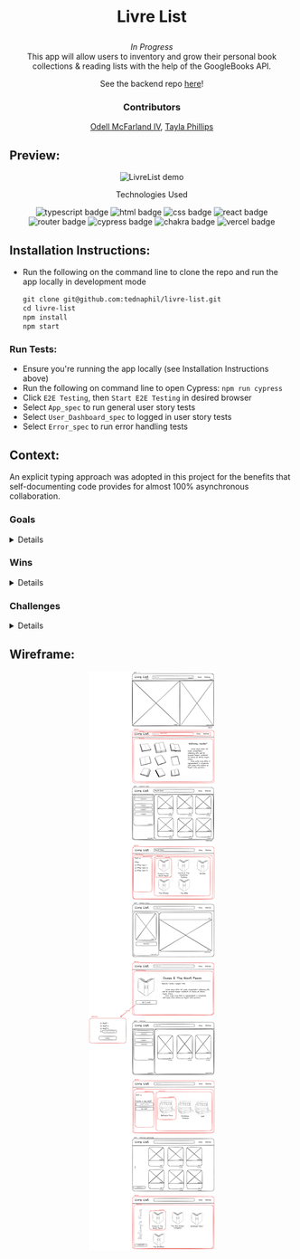 # <p align="center">Livre List</p>

<div align="center"><i>In Progress</i><br/>This app will allow users to inventory and grow their personal book collections & reading lists with the help of the GoogleBooks API.

See the backend repo [here](https://github.com/odellmac4/livre-list-be)!

</div>

### <p align="center">Contributors</p>
<div align="center">
  
  [Odell McFarland IV](https://github.com/odellmac4), [Tayla Phillips](https://github.com/tednaphil)

</div>

## Preview:
<div align="center">
  <img src=".github/LivreList Demo_beta2.gif" alt="LivreList demo">

</div>
<p align="center">Technologies Used</p>
<div align="center">
  <img src="https://img.shields.io/badge/TypeScript-3178C6?logo=typescript&logoColor=fff&style=for-the-badge" alt="typescript badge">
  <img src="https://img.shields.io/badge/HTML5-E34F26?logo=html5&logoColor=fff&style=for-the-badge" alt="html badge">
  <img src="https://img.shields.io/badge/CSS3-1572B6?logo=css3&logoColor=fff&style=for-the-badge" alt="css badge">
  <img src="https://img.shields.io/badge/React-61DAFB?logo=react&logoColor=000&style=for-the-badge" alt="react badge">
  <img src="https://img.shields.io/badge/React%20Router-CA4245?logo=reactrouter&logoColor=fff&style=for-the-badge" alt="router badge">
  <img src="https://img.shields.io/badge/Cypress-69D3A7?logo=cypress&logoColor=fff&style=for-the-badge" alt="cypress badge">
  <img src="https://img.shields.io/badge/Chakra%20UI-319795?logo=chakraui&logoColor=fff&style=for-the-badge" alt="chakra badge">
  <!-- <img src="https://img.shields.io/badge/Figma-F24E1E?logo=figma&logoColor=fff&style=for-the-badge" alt="figma badge"> -->
  <!-- <img src="https://img.shields.io/badge/Lighthouse-F44B21?logo=lighthouse&logoColor=fff&style=for-the-badge" alt="lighthouse badge"> -->
  <img src="https://img.shields.io/badge/Vercel-000?logo=vercel&logoColor=fff&style=for-the-badge" alt="vercel badge">
</div>

## Installation Instructions:
- Run the following on the command line to clone the repo and run the app locally in development mode
    ```
    git clone git@github.com:tednaphil/livre-list.git
    cd livre-list
    npm install
    npm start
    ```
### Run Tests:
- Ensure you're running the app locally (see Installation Instructions above)
- Run the following on command line to open Cypress: `npm run cypress`
- Click `E2E Testing`, then `Start E2E Testing` in desired browser
- Select `App_spec` to run general user story tests
- Select `User_Dashboard_spec` to logged in user story tests
- Select `Error_spec` to run error handling tests

## Context:
<!-- wins, challenges, time spent, goals, approaches etc -->
An explicit typing approach was adopted in this project for the benefits that self-documenting code provides for almost 100% asynchronous collaboration.

### Goals

<details close>
  
  ```
  - Consume GoogleBooks API
  - Implement OAuth authentication protocol
  - Self teach and use a new component library [(ChakraUI)](https://v2.chakra-ui.com/)
  
  ```
  
</details>
  
### Wins
  
<details close>
  
  ```
  - Use of custom Github Actions to establish continuous integration pipeline
  
  ```
  
</details>
  
### Challenges
  
<details close>
  
  ```
  - Variance in data received from an extremely large database posed a challenge when referring to certain `Book` properties (e.g. no thumbnail available, no authors listed, null rating, etc). This was addressed by using serializers in the BE application and data-cleaning functions in the FE application (e.g. providing a default thumbnail) to polish the user experience.
  
  ```
  
</details>

## Wireframe:
<div align="center">
  <img src=".github/LivreList Wireframe.png" alt="mvp wireframe">
</div>